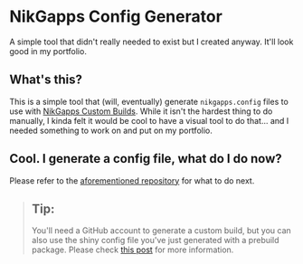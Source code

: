 # NikGapps Config Generator

A simple tool that didn't really needed to exist but I created anyway. It'll look good in my portfolio.

## What's this?

This is a simple tool that (will, eventually) generate `nikgapps.config` files to use with [NikGapps Custom Builds](https://github.com/nikgapps/config). While it isn't the hardest thing to do manually, I kinda felt it would be cool to have a visual tool to do that... and I needed something to work on and put on my portfolio.

## Cool. I generate a config file, what do I do now?

Please refer to the [aforementioned repository](https://github.com/nikgapps/config) for what to do next.

> ## Tip:
>
> You'll need a GitHub account to generate a custom build, but you can also use the shiny config file you've just generated with a prebuild package. Please check [this post](https://nikgapps.com/misc/2022/02/22/NikGapps-Config.html) for more information.
